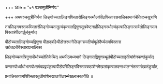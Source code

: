 +++
title = "०१ पञ्चसूत्रीनिर्णयः"

+++
अथपञ्चसूत्रीनिर्णयः लिङ्गोच्चतालिङ्गविस्तारोलिङ्गस्थौल्यंपीठविस्तारःप्रनालिकामानंचेतिपञ्चसूत्राणि

तत्रलिङ्गमस्तकविस्तारंलिङ्गोच्चतातुल्यंकृत्वातद्विगुणसूत्रवेष्टनार्हलिङ्गस्थौल्यंकृत्वालिङ्गात्सर्वतोलिङ्गसमविस्तारंपीठवर्तुलंकुर्यात्

पीठोच्चतालिङ्गोच्चद्विगुणा पीठाद्बहिःपीठोत्तरभागेलिङ्गसमदीर्घामूलेदैर्घ्यसमविस्तारा अग्रेतदर्धविस्ताराप्रनालिका

लिङ्गोच्चत्वत्रिगुणापीथोच्चतेतिकेचित् अथपीठमध्यभागे लिङ्गातद्विगुणस्थूलंपीठोच्चतातृतीयांशेनकण्ठंकुर्यात्

कण्ठस्योर्ध्वाधोभागयोःसमंवप्रद्वयंकृत्वापीठोपरिलिङ्गविस्तारषष्ठांशेनमेखलांकृत्वातदन्तःसंलग्नंतत्समंखातंकुर्यात्

प्रनालिकायामपिविस्तारतृतीयांशेनखातःपीठवन्मेखलाचकार्येति ॥
